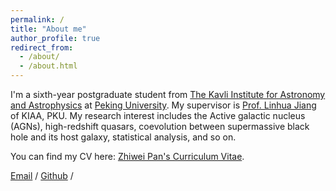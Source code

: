 ```yaml
---
permalink: /
title: "About me"
author_profile: true
redirect_from: 
  - /about/
  - /about.html
---
```


I'm a sixth-year postgraduate student from [The Kavli Institute for Astronomy and Astrophysics](https://kiaa.pku.edu.cn/index.htm) at [Peking University](https://www.pku.edu.cn/). My supervisor is [Prof. Linhua Jiang](http://kavli.pku.edu.cn/~jiang/index.html) of KIAA, PKU. My research interest includes the Active galactic nucleus (AGNs), high-redshift quasars, coevolution between supermassive black hole and its host galaxy, statistical analysis, and so on.

You can find my CV here: [Zhiwei Pan's Curriculum Vitae](../assets/Curriculum_Vitae.pdf).

[Email](mailto:panzhiwei@pku.edu.cn) / [Github](https://github.com/panzhiwei1997) / 



